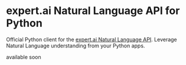 # expert.ai Natural Language API for Python

Official Python client for the [expert.ai Natural Language API](https://developer.expert.ai/). Leverage Natural Language understanding from your Python apps.

available soon
